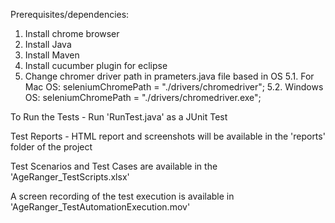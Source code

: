 Prerequisites/dependencies:
1. Install chrome browser
2. Install Java
3. Install Maven
4. Install cucumber plugin for eclipse
5. Change chromer driver path in prameters.java file based in OS
	5.1. For Mac OS:
		seleniumChromePath = "./drivers/chromedriver";
	5.2. Windows OS:
		seleniumChromePath = "./drivers/chromedriver.exe";


To Run the Tests -
	Run 'RunTest.java' as a JUnit Test

Test Reports -
	HTML report and screenshots will be available in the 'reports' folder of the project
	
Test Scenarios and Test Cases are available in the 'AgeRanger_TestScripts.xlsx'

A screen recording of the test execution is available in 'AgeRanger_TestAutomationExecution.mov'
